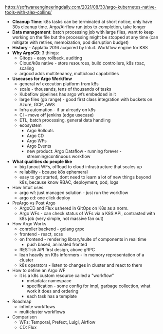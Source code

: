 https://softwareengineeringdaily.com/2021/08/30/argo-kubernetes-native-tools-with-alex-collins/

- **Cleanup Time**: k8s tasks can be terminated at short notice, only have 30s cleanup time. Argo/Airflow run jobs to completion, take longer
- **Data management**: batch processing job with large files, want to keep working on the file but the processing might be stopped at any time (can mitigate with retries, memoization, pod disruption budget)
- **History** - Applatix 2016 acquired by Intuit. Workflow engine for K8S
- **Why ArgoCD**: 3 things:
	- Gitops - easy rollback, auditing
	- Cloud/k8s native - store resources, build controllers, k8s rbac, scaling
	- argocd adds multitenancy, multicloud capabilities
- **Usecases for Argo Workflow**
	- general wf execution platform from k8s
	- scale - thousands, tens of thousands of tasks
	- Kubeflow pipelines has argo wfs embedded in it
	- large files (gb range) - good first class integration with buckets on Azure, GCP, AWS
	- Infra automation - if ur already on k8s
	- CI - move off jenkins (edge usecase)
	- ETL, batch processing, general data handling
	- ecosystem
		- Argo Rollouts
		- Argo CD
		- Argo WFs
		- Argo Events
		- new product: Argo Dataflow - running forever - streaming/continuous workflow
- **What qualities do people like**
	- big fanout WFs, offload to cloud infrastructure that scales up 
	- reliability - bcause k8s ephemeral
	- easy to get started, dont need to learn a lot of new things beyond k8s, because know RBAC, deployment, pod, logs
- How Intuit uses
	- argo wf: just managed solution - just run the workflow
	- argo cd: one click deploy
- PreArgo vs Post Argo
	- ArgoCD and Flux ushered in GitOps on K8s as a norm.
	- Argo WFs - can check status of WFs via a K8S API, contrasted with k8s job (very simple, not massive fan out)
- How Argo Works
	- conroller backend - golang grpc
	- frontend - react, scss
	- on frontend - rendering library/suite of components in real time
		- push based, animated fronted
	- RESTish API first design, above gRPC
	- lean heavily on K8s informers - in memory representation of a cluster
	- k8s operators - listen to changes in cluster and react to them
- How to define an Argo WF
	- it is a k8s custom resource called a "workflow"
		- metadata: namespace
		- specification - some config for impl, garbage collection, what work it does and ordering
		- each task has a template
- Roadmap
	- infinite workflows
	- multicluster workflows
- Comparison
	- WFs: Temporal, Prefect, Luigi, Airflow
	- CD: Flux